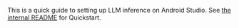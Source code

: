 This is a quick guide to setting up LLM inference on Android Studio.
See [the internal README](app/README.md) for Quickstart.
